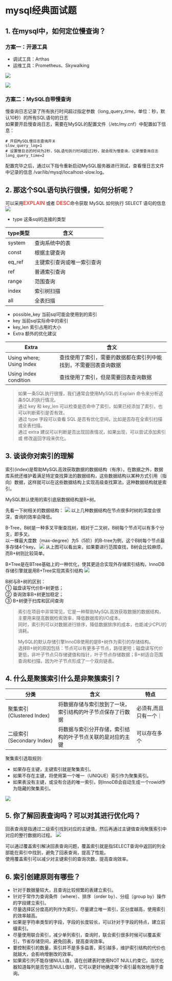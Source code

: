 # mysql经典面试题
## 1. 在mysql中，如何定位慢查询？
### 方案一：开源工具
- 调试工具：Arthas
- 运维工具：Prometheus、Skywalking

![](asserts/mysql面试题/1.1Prometheus.png)

![](asserts/mysql面试题/1.2Skywalking.png)

### 方案二：MySQL自带慢查询
慢查询日志记录了所有执行时间超过指定参数（long_query_time，单位：秒，默认10秒）的所有SQL语句的日志  
如果要开启慢查询日志，需要在MySQL的配置文件（/etc/my.cnf）中配置如下信息：
```text
# 开启MySQL慢日志查询开关 
slow_query_log=1
# 设置慢日志的时间为2秒，SQL语句执行时间超过2秒，就会视为慢查询，记录慢查询日志
long_query_time=2
```

配置完毕之后，通过以下指令重新启动MySQL服务器进行测试，查看慢日志文件中记录的信息 /var/lib/mysql/localhost-slow.log。

## 2. 那这个SQL语句执行很慢，如何分析呢？
可以采用<font color=red size=3>EXPLAIN</font> 或者 <font color=red size=3>DESC</font>命令获取 MySQL 如何执行 SELECT 语句的信息
![](asserts/mysql面试题/2.1explain.png)
 - type 这条sql的连接的类型

| type类型 | 含义   |
|--------|------|
| system | 查询系统中的表 |
| const  | 根据主键查询 |     
| eq_ref | 主键索引查询或唯一索引查询 |
| ref    | 普通索引查询 |
| range  | 范围查询 |
| index  | 索引树扫描 |
| all    | 全表扫描 |

- possible_key 当前sql可能会使用到的索引
- key 当前sql实际命中的索引
- key_len 索引占用的大小
- Extra 额外的优化建议

|Extra|含义|
|---|---|
|Using where; Using Index|查找使用了索引，需要的数据都在索引列中能找到，不需要回表查询数据|
|Using index condition|查找使用了索引，但是需要回表查询数据|
> 如果一条SQL执行很慢，我们通常会使用MySQL的 Explain 命令来分析这条SQL的执行情况。  
> 通过 key 和 key_len 可以检查是否命中了索引，如果已经添加了索引，也可以判断索引是否有效。  
> 通过 type 字段可以查看 SQL 是否有优化空间，比如是否存在全索引扫描或全表扫描。  
> 通过 extra 建议可以判断是否出现回表情况，如果出现，可以尝试添加索引 或 修改返回字段来优化。

## 3. 谈谈你对索引的理解
索引(index)是帮助MySQL高效获取数据的数据结构（有序）。在数据之外，数据库系统还维护着满足特定查找算法的数据结构，这些数据结构以某种方式引用（指向）数据，这样就可以在这些数据结构上实现高级查找算法，这种数据结构就是索引。  

MySQL默认使用的索引底层数据结构是B+树。

先看一下树相关的数据结构：
![](asserts/mysql面试题/3.1树相关数据结构.png)
以上几种数据结构在节点很多时树的深度会很深，查询的效率会降低。

B-Tree，B树是一种多叉平衡查找树，相对于二叉树，B树每个节点可以有多个分支，即多叉。  
以一棵最大度数（max-degree）为5（5阶）的B-tree为例，这个B树每个节点最多存储4个key。
![](asserts/mysql面试题/3.2B树.png)
从上图可以看出来，如果要进行范围查找，B树会比较麻烦，而B+树则比较简单。

B+Tree是在BTree基础上的一种优化，使其更适合实现外存储索引结构，InnoDB存储引擎就是用B+Tree实现其索引结构
![](asserts/mysql面试题/3.3B+树.png)

B树与B+树的区别：  
① 磁盘读写代价B+树更低；  
② 查询效率B+树更加稳定；  
③ B+树便于扫库和区间查询  

> 索引在项目中非常常见，它是一种帮助MySQL高效获取数据的数据结构，主要用来提高数据检索效率，降低数据库的I/O成本。  
> 同时，索引列可以对数据进行排序，降低数据排序的成本，也能减少CPU的消耗。
> 
> MySQL的默认存储引擎InnoDB使用的是B+树作为索引的存储结构。  
> 选择B+树的原因包括：节点可以有更多子节点，路径更短；磁盘读写代价更低，非叶子节点只存储键值和指针，叶子节点存储数据；B+树适合范围查询和扫描，因为叶子节点形成了一个双向链表。

## 4. 什么是聚簇索引什么是非聚簇索引？
|分类|含义|特点|
|-|---|--|
|聚集索引(Clustered Index)|将数据存储与索引放到了一块，索引结构的叶子节点保存了行数据|必须有,而且只有一个｜
|二级索引(Secondary Index)|将数据与索引分开存储，索引结构的叶子节点关联的是对应的主键|可以存在多个|

聚集索引选取规则:  
- 如果存在主键，主键索引就是聚集索引。
- 如果不存在主键，将使用第一个唯一（UNIQUE）索引作为聚集索引。
- 如果表没有主键，或没有合适的唯一索引，则InnoDB会自动生成一个rowid作为隐藏的聚集索引。

![](asserts/mysql面试题/4.1索引分类.png)

## 5. 你了解回表查询吗？可以对其进行优化吗？
回表查询是指通过二级索引找到对应的主键值，然后再通过主键值查询聚簇索引中对应的整行数据的过程。
![](asserts/mysql面试题/5.1回表查询.png)

可以通过覆盖索引解决回表查询问题，覆盖索引就是指SELECT查询中返回的列全部能在索引中找到，避免了回表查询，提高了性能。  
使用覆盖索引可以减少对主键索引的查询次数，提高查询效率。

## 6. 索引创建原则有哪些？
- 针对于数据量较大，且查询比较频繁的表建立索引。
- 针对于常作为查询条件（where）、排序（order by）、分组（group by）操作的字段建立索引。
- 尽量选择区分度高的列作为索引，尽量建立唯一索引，区分度越高，使用索引的效率越高。
- 如果是字符串类型的字段，字段的长度较长，可以针对于字段的特点，建立前缀索引。
- 尽量使用联合索引，减少单列索引，查询时，联合索引很多时候可以覆盖索引，节省存储空间，避免回表，提高查询效率。
- 要控制索引的数量，索引并不是多多益善，索引越多，维护索引结构的代价也就越大，会影响增删改的效率。
- 如果索引列不能存储NULL值，请在创建表时使用NOT NULL约束它。当优化器知道每列是否包含NULL值时，它可以更好地确定哪个索引最有效地用于查询。
